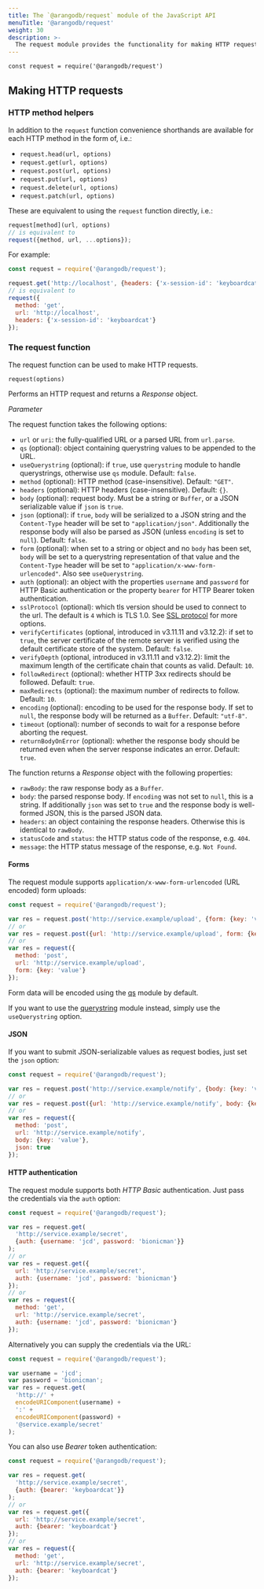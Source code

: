 ```yaml
---
title: The `@arangodb/request` module of the JavaScript API
menuTitle: '@arangodb/request'
weight: 30
description: >-
  The request module provides the functionality for making HTTP requests
---
```

`const request = require('@arangodb/request')`

## Making HTTP requests

### HTTP method helpers

In addition to the `request` function convenience shorthands are available for each HTTP method in the form of, i.e.:

- `request.head(url, options)`
- `request.get(url, options)`
- `request.post(url, options)`
- `request.put(url, options)`
- `request.delete(url, options)`
- `request.patch(url, options)`

These are equivalent to using the `request` function directly, i.e.:

```js
request[method](url, options)
// is equivalent to
request({method, url, ...options});
```

For example:

```js
const request = require('@arangodb/request');

request.get('http://localhost', {headers: {'x-session-id': 'keyboardcat'}});
// is equivalent to
request({
  method: 'get',
  url: 'http://localhost',
  headers: {'x-session-id': 'keyboardcat'}
});
```

### The request function

The request function can be used to make HTTP requests.

`request(options)`

Performs an HTTP request and returns a *Response* object.

*Parameter*

The request function takes the following options:

- `url` or `uri`: the fully-qualified URL or a parsed URL from `url.parse`.
- `qs` (optional): object containing querystring values to be appended to the URL.
- `useQuerystring` (optional): if `true`, use `querystring` module to handle querystrings, otherwise use `qs` module. Default: `false`.
- `method` (optional): HTTP method (case-insensitive). Default: `"GET"`.
- `headers` (optional): HTTP headers (case-insensitive). Default: `{}`.
- `body` (optional): request body. Must be a string or `Buffer`, or a JSON serializable value if `json` is `true`.
- `json` (optional): if `true`, `body` will be serialized to a JSON string and the `Content-Type` header will be set to `"application/json"`. Additionally the response body will also be parsed as JSON (unless `encoding` is set to `null`). Default: `false`.
- `form` (optional): when set to a string or object and no `body` has been set, `body` will be set to a querystring representation of that value and the `Content-Type` header will be set to `"application/x-www-form-urlencoded"`. Also see `useQuerystring`.
- `auth` (optional): an object with the properties `username` and `password` for HTTP Basic authentication or the property `bearer` for HTTP Bearer token authentication.
- `sslProtocol` (optional): which tls version should be used to connect to the url. The default is `4` which is TLS 1.0. See [SSL protocol](../../components/arangodb-server/options.md#--sslprotocol) for more options.
- `verifyCertificates` (optional, introduced in v3.11.11 and v3.12.2): if set to `true`, the server certificate of the remote server is verified using the default certificate store of the system. Default: `false`.
- `verifyDepth` (optional, introduced in v3.11.11 and v3.12.2): limit the maximum length of the certificate chain that counts as valid. Default: `10`.
- `followRedirect` (optional): whether HTTP 3xx redirects should be followed. Default: `true`.
- `maxRedirects` (optional): the maximum number of redirects to follow. Default: `10`.
- `encoding` (optional): encoding to be used for the response body. If set to `null`, the response body will be returned as a `Buffer`. Default: `"utf-8"`.
- `timeout` (optional): number of seconds to wait for a response before aborting the request.
- `returnBodyOnError` (optional): whether the response body should be returned even when the server response indicates an error. Default: `true`.

The function returns a *Response* object with the following properties:

- `rawBody`: the raw response body as a `Buffer`.
- `body`: the parsed response body. If `encoding` was not set to `null`, this is a string. If additionally `json` was set to `true` and the response body is well-formed JSON, this is the parsed JSON data.
- `headers`: an object containing the response headers. Otherwise this is identical to `rawBody`.
- `statusCode` and `status`: the HTTP status code of the response, e.g. `404`.
- `message`: the HTTP status message of the response, e.g. `Not Found`.

#### Forms

The request module supports `application/x-www-form-urlencoded` (URL encoded) form uploads:

```js
const request = require('@arangodb/request');

var res = request.post('http://service.example/upload', {form: {key: 'value'}});
// or
var res = request.post({url: 'http://service.example/upload', form: {key: 'value'}});
// or
var res = request({
  method: 'post',
  url: 'http://service.example/upload',
  form: {key: 'value'}
});
```

Form data will be encoded using the [qs](https://www.npmjs.com/package/qs) module by default.

If you want to use the [querystring](http://nodejs.org/api/querystring.html) module instead, simply use the `useQuerystring` option.

#### JSON

If you want to submit JSON-serializable values as request bodies, just set the `json` option:

```js
const request = require('@arangodb/request');

var res = request.post('http://service.example/notify', {body: {key: 'value'}, json: true});
// or
var res = request.post({url: 'http://service.example/notify', body: {key: 'value'}, json: true});
// or
var res = request({
  method: 'post',
  url: 'http://service.example/notify',
  body: {key: 'value'},
  json: true
});
```

#### HTTP authentication

The request module supports both *HTTP Basic* authentication. Just pass the credentials via the `auth` option:

```js
const request = require('@arangodb/request');

var res = request.get(
  'http://service.example/secret',
  {auth: {username: 'jcd', password: 'bionicman'}}
);
// or
var res = request.get({
  url: 'http://service.example/secret',
  auth: {username: 'jcd', password: 'bionicman'}
});
// or
var res = request({
  method: 'get',
  url: 'http://service.example/secret',
  auth: {username: 'jcd', password: 'bionicman'}
});
```

Alternatively you can supply the credentials via the URL:

```js
const request = require('@arangodb/request');

var username = 'jcd';
var password = 'bionicman';
var res = request.get(
  'http://' +
  encodeURIComponent(username) +
  ':' +
  encodeURIComponent(password) +
  '@service.example/secret'
);
```

You can also use *Bearer* token authentication:

```js
const request = require('@arangodb/request');

var res = request.get(
  'http://service.example/secret',
  {auth: {bearer: 'keyboardcat'}}
);
// or
var res = request.get({
  url: 'http://service.example/secret',
  auth: {bearer: 'keyboardcat'}
});
// or
var res = request({
  method: 'get',
  url: 'http://service.example/secret',
  auth: {bearer: 'keyboardcat'}
});
```
